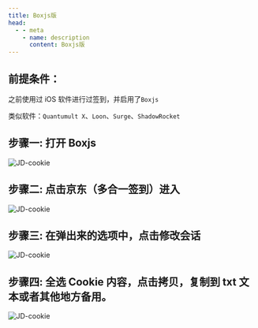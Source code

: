```yaml
---
title: Boxjs版
head:
  - - meta
    - name: description
      content: Boxjs版
---
```


## 前提条件：

之前使用过 iOS 软件进行过签到，并启用了`Boxjs`

类似软件：`Quantumult X`、`Loon`、`Surge`、`ShadowRocket`

## 步骤一: 打开 Boxjs

![JD-cookie](https://i.theojs.cn/docs/20230910183749.png '找到野比大佬的订阅库（如果没有，请先去添加然后用手机获取京东 CK）')

## 步骤二: 点击京东（多合一签到）进入

![JD-cookie](https://i.theojs.cn/docs/20230910183806.png '找到你已经保存在 Boxjs 中的 Cookie，点击保存设置，再保存生成的会话 1 右侧，点击 3 个点。')

## 步骤三: 在弹出来的选项中，点击修改会话

![JD-cookie](https://i.theojs.cn/docs/20230910183823.png '在弹出来的选项中，点击修改会话')

## 步骤四: 全选 Cookie 内容，点击拷贝，复制到 txt 文本或者其他地方备用。

![JD-cookie](https://i.theojs.cn/docs/20230910183840.png '全选 Cookie 内容，点击拷贝，复制到 txt 文本或者其他地方备用。')
